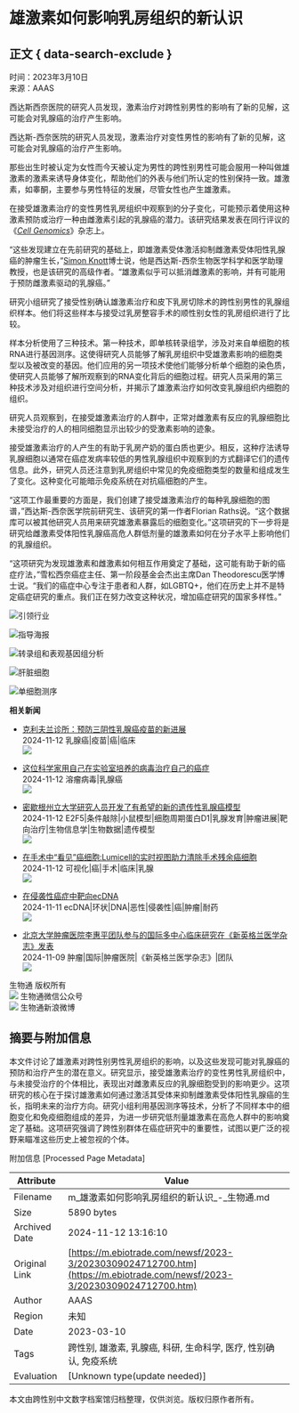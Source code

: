 # 雄激素如何影响乳房组织的新认识

## 正文 { data-search-exclude }


时间：2023年3月10日  
来源：AAAS  

西达斯西奈医院的研究人员发现，激素治疗对跨性别男性的影响有了新的见解，这可能会对乳腺癌的治疗产生影响。

西达斯-西奈医院的研究人员发现，激素治疗对变性男性的影响有了新的见解，这可能会对乳腺癌的治疗产生影响。

那些出生时被认定为女性而今天被认定为男性的跨性别男性可能会服用一种叫做雄激素的激素来诱导身体变化，帮助他们的外表与他们所认定的性别保持一致。雄激素，如睾酮，主要参与男性特征的发展，尽管女性也产生雄激素。

在接受雄激素治疗的变性男性乳房组织中观察到的分子变化，可能预示着使用这种激素预防或治疗一种由雌激素引起的乳腺癌的潜力。该研究结果发表在同行评议的《[_Cell Genomics_](https://www.cell.com/cell-genomics/fulltext/S2666-979X\(23\)00032-0)》杂志上。

“这些发现建立在先前研究的基础上，即雄激素受体激活抑制雌激素受体阳性乳腺癌的肿瘤生长，”[Simon Knott](https://researchers.cedars-sinai.edu/Simon.Knott)博士说，他是西达斯-西奈生物医学科学和医学助理教授，也是该研究的高级作者。“雄激素似乎可以抵消雌激素的影响，并有可能用于预防雌激素驱动的乳腺癌。”

研究小组研究了接受性别确认雄激素治疗和皮下乳房切除术的跨性别男性的乳腺组织样本。他们将这些样本与接受过乳房整容手术的顺性别女性的乳房组织进行了比较。

样本分析使用了三种技术。第一种技术，即单核转录组学，涉及对来自单细胞的核RNA进行基因测序。这使得研究人员能够了解乳房组织中受雄激素影响的细胞类型以及被改变的基因。他们应用的另一项技术使他们能够分析单个细胞的染色质，使研究人员能够了解所观察到的RNA变化背后的细胞过程。研究人员采用的第三种技术涉及对组织进行空间分析，并揭示了雄激素治疗如何改变乳腺组织内细胞的组织。

研究人员观察到，在接受雄激素治疗的人群中，正常对雌激素有反应的乳腺细胞比未接受治疗的人的相同细胞显示出较少的受激素影响的迹象。

接受雄激素治疗的人产生的有助于乳房产奶的蛋白质也更少。相反，这种疗法诱导乳腺细胞以通常在癌症发病率较低的男性乳腺组织中观察到的方式翻译它们的遗传信息。此外，研究人员还注意到乳房组织中常见的免疫细胞类型的数量和组成发生了变化。这种变化可能暗示免疫系统在对抗癌细胞的产生。

“这项工作最重要的方面是，我们创建了接受雄激素治疗的每种乳腺细胞的图谱，”西达斯-西奈医学院前研究生、该研究的第一作者Florian Raths说。“这个数据库可以被其他研究人员用来研究雄激素暴露后的细胞变化。”这项研究的下一步将是研究给雌激素受体阳性乳腺癌高危人群低剂量的雄激素如何在分子水平上影响他们的乳腺组织。

“这项研究为发现雄激素和雌激素如何相互作用奠定了基础，这可能有助于新的癌症疗法，”雪松西奈癌症主任、第一阶段基金会杰出主席Dan Theodorescu医学博士说。“我们的癌症中心专注于患者和人群，如LGBTQ+，他们在历史上并不是特定癌症研究的重点。我们正在努力改变这种状况，增加癌症研究的国家多样性。”

![引领行业](https://alicdn.ebioweb.com/web_images/20191128122022.jpg)

![指导海报](https://alicdn.ebioweb.com/web_images/2018725111267.jpg)

![转录组和表观基因组分析](https://alicdn.ebioweb.com/web_images/2020421173364.jpg)

![肝脏细胞](https://alicdn.ebioweb.com/web_images/2018725113340.jpg)

![单细胞测序](https://alicdn.ebioweb.com/web_images/2020421173364.jpg)

**相关新闻**

- [克利夫兰诊所：预防三阴性乳腺癌疫苗的新进展](https://m.ebiotrade.com/newsf/2024-11/20241110064244694.htm)  
  2024-11-12 乳腺癌|疫苗|癌|临床  
  ![](https://alicdn.ebioweb.com/newsf/images/xg/3.jpg)

- [这位科学家用自己在实验室培养的病毒治疗自己的癌症](https://m.ebiotrade.com/newsf/2024-11/20241109073059119.htm)  
  2024-11-12 溶瘤病毒|乳腺癌  
  ![](https://alicdn.ebioweb.com/newsf/images/xg/2.jpg)

- [密歇根州立大学研究人员开发了有希望的新的遗传性乳腺癌模型](https://m.ebiotrade.com/newsf/2024-11/20241109044849642.htm)  
  2024-11-12 E2F5|条件敲除|小鼠模型|细胞周期蛋白D1|乳腺发育|肿瘤进展|靶向治疗|生物信息学|生物数据|遗传模型  
  ![](https://alicdn.ebioweb.com/newsf/images/xg/0.jpg)

- [在手术中“看见”癌细胞:Lumicell的实时视图助力清除手术残余癌细胞](https://m.ebiotrade.com/newsf/2024-11/20241109073133334.htm)  
  2024-11-12 可视化|癌|手术|临床|乳腺  
  ![](https://alicdn.ebioweb.com/newsf/images/xg/3.jpg)

- [在侵袭性癌症中靶向ecDNA](https://m.ebiotrade.com/newsf/2024-11/20241110064228973.htm)  
  2024-11-11 ecDNA|环状|DNA|恶性|侵袭性|癌|肿瘤|耐药  
  ![](https://alicdn.ebioweb.com/newsf/images/xg/3.jpg)

- [北京大学肿瘤医院李惠平团队参与的国际多中心临床研究在《新英格兰医学杂志》发表](https://m.ebiotrade.com/newsf/2024-11/20241109073248134.htm)  
  2024-11-09 肿瘤|国际|肿瘤医院|《新英格兰医学杂志》|团队  
  ![](https://alicdn.ebioweb.com/newsf/images/xg/1.jpg)

生物通 版权所有  
![](https://alicdn.ebioweb.com/QR_ebiotrade.jpg) 生物通微信公众号  
![](https://alicdn.ebioweb.com/QR_ebiotradeweibo.png) 生物通新浪微博  

## 摘要与附加信息

<!-- tcd_abstract -->
本文件讨论了雄激素对跨性别男性乳房组织的影响，以及这些发现可能对乳腺癌的预防和治疗产生的潜在意义。研究显示，接受雄激素治疗的变性男性乳房组织中，与未接受治疗的个体相比，表现出对雌激素反应的乳腺细胞受到的影响更少。这项研究的核心在于探讨雄激素如何通过激活其受体来抑制雌激素受体阳性乳腺癌的生长，指明未来的治疗方向。研究小组利用基因测序等技术，分析了不同样本中的细胞变化和免疫细胞组成的差异，为进一步研究低剂量雄激素在高危人群中的影响奠定了基础。这项研究强调了跨性别群体在癌症研究中的重要性，试图以更广泛的视野来瞄准这些历史上被忽视的个体。
<!-- tcd_abstract_end -->

附加信息 [Processed Page Metadata]

| Attribute       | Value                                  |
|-----------------|----------------------------------------|
| Filename        | m_雄激素如何影响乳房组织的新认识_-_生物通.md                             |
| Size            | 5890 bytes                           |
| Archived Date   | 2024-11-12 13:16:10                             |
| Original Link   | [https://m.ebiotrade.com/newsf/2023-3/20230309024712700.htm](https://m.ebiotrade.com/newsf/2023-3/20230309024712700.htm)                       |
| Author          | AAAS                               |
| Region          | 未知                               |
| Date            | 2023-03-10                                 |
| Tags            | 跨性别, 雄激素, 乳腺癌, 科研, 生命科学, 医疗, 性别确认, 免疫系统                                 |
| Evaluation            | [Unknown type(update needed)]                                 |
<!-- tcd_table_end -->

本文由跨性别中文数字档案馆归档整理，仅供浏览。版权归原作者所有。
